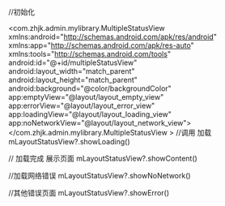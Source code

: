 //初始化
<?xml version="1.0" encoding="utf-8"?>
<com.zhjk.admin.mylibrary.MultipleStatusView  xmlns:android="http://schemas.android.com/apk/res/android"
    xmlns:app="http://schemas.android.com/apk/res-auto"
    xmlns:tools="http://schemas.android.com/tools"
    android:id="@+id/multipleStatusView"
    android:layout_width="match_parent"
    android:layout_height="match_parent"
    android:background="@color/backgroundColor"
    app:emptyView="@layout/layout_empty_view"
    app:errorView="@layout/layout_error_view"
    app:loadingView="@layout/layout_loading_view"
    app:noNetworkView="@layout/layout_network_view">
</com.zhjk.admin.mylibrary.MultipleStatusView >
//调用 加载
mLayoutStatusView?.showLoading()

// 加载完成 展示页面
  mLayoutStatusView?.showContent()
  
//加载网络错误 
mLayoutStatusView?.showNoNetwork()

//其他错误页面 
mLayoutStatusView?.showError()
